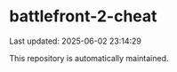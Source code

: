 # battlefront-2-cheat

Last updated: 2025-06-02 23:14:29

This repository is automatically maintained.
